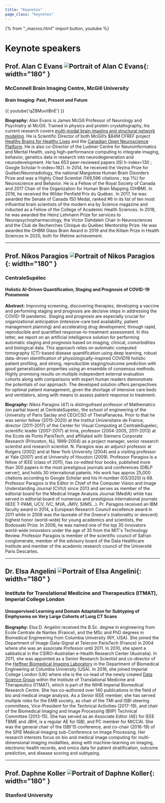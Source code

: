 ```yaml
---
title: "Keynotes"
page_class: "keynotes"
---
```


{% from "_macros.html" import button, youtube %}

<!-- page_class: "keynotes-without-details" -->
# Keynote speakers

## Prof. Alan C Evans ![Portrait of Alan C Evans](/images/keynotes/alan.jpg){: width="180" }
### McConnell Brain Imaging Centre, McGill University
#### Brain Imaging: Past, Present and Future

{{ youtube('qZBMuvIiBnE') }}

**Biography:** Alan Evans is James McGill Professor of Neurology and Psychiatry at McGill. Trained in physics and protein crystallography, his current research covers [multi-modal brain imaging and structural network modeling](https://mcin.ca/). He is Scientific Director of both McGill’s $84M CFREF project [Healthy Brains for Healthy Lives](https://www.mcgill.ca/hbhl) and the [Canadian Open Neuroscience Platform](https://conp.ca/). He is also co-Director of the Ludmer Centre for Neuroinformatics and Mental Health, using high-performance computing to integrate imaging, behavior, genetics data in research into neurodegeneration and neurodevelopment. He has 653 peer-reviewed papers (ISI h-index=130 ; Google Scholar h-index=192). In 2014, he received the Vezina Prize for QuébecNeuroradiology, the national Margolese Human Brain Disorders Prize and was a Highly Cited Scientist (149,596 citations ; top 1%) for Neuroscience and Behavior. He is a Fellow of the Royal Society of Canada and 2017 Chair of the Organization for Human Brain Mapping (OHBM). In 2016, he received the Wilder Penfield Prix du Québec. In 2017, he was awarded the Senate of Canada 150 Medal, ranked #6 in its list of ten most influential brain scientists of the modern era by Science magazine and inducted as a Fellow of the College of Academic Health Sciences. In 2018, he was awarded the Heinz Lehmann Prize for services to Neuropsychopharmacology, the Victor Dahdaleh Chair in Neurosciences and the Club de Recherches Clinique du Québec Mentorship Prize. He was awarded the OHBM Glass Brain Award in 2019 and the Killam Prize in Health Sciences in 2020, both for lifetime achievement.

---

## Prof. Nikos Paragios ![Portrait of Nikos Paragios](/images/keynotes/nikos.jpg){: width="180" }
### CentraleSupélec
#### Holistic AI-Driven Quantification, Staging and Prognosis of COVID-19 Pneumonia

**Abstract:** Improving screening, discovering therapies, developing a vaccine and performing staging and prognosis are decisive steps in addressing the COVID-19 pandemic. Staging and prognosis are especially crucial for organizational anticipation (intensive-care bed availability, patient management planning) and accelerating drug development; through rapid, reproducible and quantified response-to-treatment assessment. In this letter, we report on an artificial intelligence solution for performing automatic staging and prognosis based on imaging, clinical, comorbidities and biological data. This approach relies on automatic computed tomography (CT)-based disease quantification using deep learning, robust data-driven identification of physiologically-inspired COVID19 holistic patient profiling, and strong, reproducible staging/outcome prediction with good generalization properties using an ensemble of consensus methods. Highly promising results on multiple independent external evaluation cohorts along with comparisons with expert human readers demonstrate the potentials of our approach. The developed solution offers perspectives for optimal patient management, given the shortage of intensive care beds and ventilators, along with means to assess patient response to treatment.

**Biography:** Nikos Paragios (47) is distinguihsed professor of Mathematics (on partial leave) at CentraleSupelec, the school of engineering of the University of Paris Saclay and CEO/CSO of TheraPanacea. Prior to that he was senior fellow (2015-2020) at the Institut Universitaire de France, director  (2011-2017)  of the Center for Visual Computing at CentraleSupelec, scientific leader (2007-2017) at Inria, professor (2004-2005, 2011-2013) at the Ecole de Ponts ParisTech, and affiliated with Siemens Corporate Research (Princeton, NJ, 1999-2004) as a project manager, senior research scientist and research scientist. N. Paragios was an adjunct professor at Rutgers (2002) and at New York University (2004) and a visiting professor at Yale (2007) and at University of Houston (2009).
Professor Paragios is a fellow of IEEE (class of 2011), has co-edited four books, published more than 300 papers in the most prestigious journals and conferences (DBLP server), and holds 30 international patents. His work has approx 25,000 citations according to Google Scholar and his H-number (03/2020) is 68. Professor Paragios is the Editor in Chief of the Computer Vision and Image Understanding Journal (CVIU) since 2013 and serves as member of the editorial board for the Medical Image Analysis Journal (MedIA) while has served in editorial board of numerous and prestigious international journals (IEEE T-PAMI, IJCV, IVC, MVA, JMIV, SIIMS...).
Pr. Paragios received an IBM faculty award in 2014, a European Research Council excellence award in 2011 while in 2008 was the laureate of the Greece's (nationality or descent) highest honor (world-wide) for young academics and scientists, the Bodossaki Prize. In 2006, he was named one of the top 35 innovators world-wide innovators under the age of 35 from the MIT's Technology Review.
Professor Paragios is member of the scientific council of Safran conglomerate, member of the advisory board of the Data Healthcare Institute and member of the academic research council of the Université Paris Descartes.


---

## Dr. Elsa Angelini ![Portrait of Elsa Angelini](/images/keynotes/elsa2.jpg){: width="180" }
### Institute for Translational Medicine and Therapeutics (ITMAT), Imperial College London
#### Unsupervised Learning and Domain Adaptation for Subtyping of Emphysema on Very Large Cohorts of Lung CT Scans
**Biography:** Elsa D. Angelini received the B.Sc. degree in engineering from Ecole Centrale de Nantes (France), and the MSc and PhD degrees in Biomedical Engineering from Columbia University (NY, USA). She joined the Department of Image-Data-Signal at Telecom ParisTech (France) in 2004 where she was an associate Professor until 2011. In 2010, she spent a sabbatical in the CSIRO-Australian e-Health Research Center (Australia). In 2011, she was appointed as a Senior Research Scientist and co-director of the [Heffner Biomedical Imaging Laboratory](https://hbil.bme.columbia.edu/) in the Department of Biomedical Engineering at Columbia University (USA). In 2016, she joined Imperial College London (UK) where she is the co-lead of the newly created [Data Science Group](https://www.imperial.ac.uk/itmat-data-science-group) within the Institute of Translational Medicine and Therapeutics (ITMAT), which is part of the NIHR Imperial Biomedical Research Centre. She has co-authored over 140 publications in the field of bio and medical image analysis. As a Senior IEEE member, she has served multiple roles for the EMB society, as chair of the TMI and ISBI steering committees, Vice-President for the Technical Activities (2017-19), and chair of the Biomedical Imaging and Image Processing (BIIP) Technical Committee (2013-15). She has served as an Associate Editor (AE) for IEEE TBME and JBHI, is a regular AE for ISBI, and PC member for MICCAI. She was the general chair of the ISBI'15 conference, and co-chair (2016-19) of the SPIE Medical-Imaging sub-Conference on Image Processing.
Her research interests focus on bio and medical image computing for multi-dimensional imaging modalities, along with machine-learning on imaging, electronic health records, and omics data for patient stratification, outcome prediction, and disease scoring and subtyping.


---

## Prof. Daphne Koller ![Portrait of Daphne Koller](/images/keynotes/daphne.jpg){: width="180" }
### Stanford University
